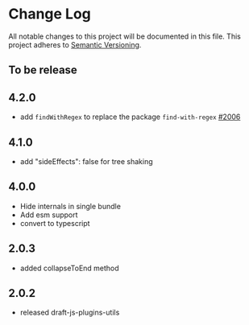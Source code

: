 # Change Log

All notable changes to this project will be documented in this file.
This project adheres to [Semantic Versioning](http://semver.org/).

## To be release

## 4.2.0

- add `findWithRegex` to replace the package `find-with-regex` [#2006](https://github.com/draft-js-plugins/draft-js-plugins/issues/2006)

## 4.1.0

- add "sideEffects": false for tree shaking

## 4.0.0

- Hide internals in single bundle
- Add esm support
- convert to typescript

## 2.0.3

- added collapseToEnd method

## 2.0.2

- released draft-js-plugins-utils
